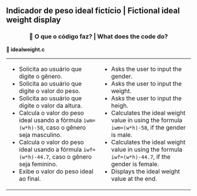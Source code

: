 <h2>Indicador de peso ideal fictício | Fictional ideal weight display</h2>
<div style="text-align: center;">
  <h3>🧩 O que o código faz? | What does the code do?</h3>
</div>

<p><strong>📌 idealweight.c</strong></p>
<table>
  <tr>
    <td>
      <ul>
        <li>Solicita ao usuário que digite o gênero.</li>
        <li>Solicita ao usuário que digite o valor do peso.</li>
        <li>Solicita ao usuário que digite o valor da altura.</li>
        <li>Calcula o valor do peso ideal usando a fórmula <code>iwm=(w*h)-58</code>, caso o gênero seja masculino.</li>
        <li>Calcula o valor do peso ideal usando a fórmula <code>iwf=(w*h)-44.7</code>, caso o gênero seja feminino.</li>
        <li>Exibe o valor do peso ideal ao final.</li>
      </ul>
    </td>
    <td>
      <ul>
        <li>Asks the user to input the gender.</li>
        <li>Asks the user to input the weight.</li>
        <li>Asks the user to input the heigh.</li>
        <li>Calculates the ideal weight value in using the formula <code>iwm=(w*h)-58</code>, if the gender is male.</li>
        <li>Calculates the ideal weight value in using the formula <code>iwf=(w*h)-44.7</code>, if the gender is female.</li>
        <li>Displays the ideal weight value at the end.</li>
      </ul>
    </td>
  </tr>
</table>
